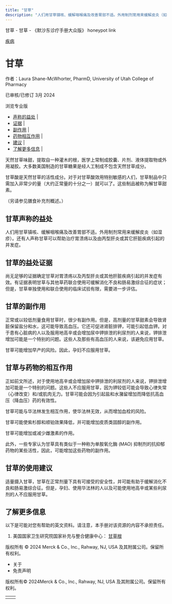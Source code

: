 ```yaml
---
title: "甘草"
description: "人们用甘草镇咳、缓解咽喉痛及改善胃部不适。外用制剂常用来缓解皮炎（如湿疹）。还有人声称甘草可以帮助治疗胃溃疡以及由丙型肝炎或其它肝脏疾病引起的并发症。"
---
```


﻿甘草 \- 甘草 \- 《默沙东诊疗手册大众版》 honeypot link



[疾病](https://www.merckmanuals.com/home/resourcespages/healthyliving_rel2.3)

# 甘草

作者：Laura Shane-McWhorter, PharmD, University of Utah College of Pharmacy

已审核/已修订 3月 2024

浏览专业版

- [声称的益处](#声称的益处_v61151990_zh) \|
- [证据](#证据_v61151996_zh) \|
- [副作用](#副作用_v61152000_zh) \|
- [药物相互作用](#药物相互作用_v61152004_zh) \|
- [建议](#建议_v61152009_zh) \|
- [了解更多信息](#了解更多信息_v88388453_zh) \|

天然甘草味甜，提取自一种灌木的根，医学上常制成胶囊、片剂、液体提取物或外用凝胶。大多数美国制造的甘草糖果是经人工制成不包含天然甘草成分。

甘草酸是天然甘草的活性成分。对于对甘草酸效用特别敏感的人们，甘草制品中只需加入非常少的量（大约正常量的十分之一）就可以了。这些制品被称为解甘草甜素。

（另请参见膳食补充剂概述。）

## 甘草声称的益处

人们用甘草镇咳、缓解咽喉痛及改善胃部不适。外用制剂常用来缓解皮炎（如湿疹）。还有人声称甘草可以帮助治疗胃溃疡以及由丙型肝炎或其它肝脏疾病引起的并发症。

## 甘草的益处证据

尚无足够的证据确定甘草对胃溃疡以及丙型肝炎或其他肝脏疾病引起的并发症有效。有证据表明甘草与其他草药联合使用可缓解消化不良和肠易激综合征的症状；但是，甘草单独使用和联合使用的临床试验有限，需要进一步评估。

## 甘草的副作用

正常或以较低剂量食用甘草时，很少有副作用。但是，高剂量的甘草甜素会导致肾脏保留盐分和水，这可能导致高血压。它还可促进肾脏排钾，可能引起低血钾。对于患有心脏病的人以及服用地高辛或会增加尿中钾排泄的利尿剂的人来说，钾排泄增加可能是一个特别的问题。这些人及那些有高血压的人来说，该避免应用甘草。

甘草可能增加早产的风险。因此，孕妇不应服用甘草。

## 甘草与药物的相互作用

正如前文所述，对于使用地高辛或会增加尿中钾排泄的利尿剂的人来说，钾排泄增加可能是一个特别的问题。这些人不应服用甘草，因为钾较低可能会导致心律失常（心律改变）和/或肌肉无力。甘草可能会因为引起盐和水潴留增加而降低抗高血压（降血压）药的有效性。

甘草可能与华法林发生相互作用，使华法林无效，从而增加血栓的风险。

甘草可能使紫杉醇和顺铂效果降低，并可能增加皮质类固醇的副作用。

甘草可能增加或减少雌激素的作用。

此外，一些专家认为甘草具有类似于一种称为单胺氧化酶 (MAO) 抑制剂的抗抑郁药物的某些活性，因此，可能增加这些药物的副作用。

## 甘草的使用建议

适量摄入甘草，甘草在正常剂量下具有可接受的安全性，并可能有助于缓解消化不良和肠易激综合征。但是，孕妇、使用华法林的人以及可能使用地高辛或某些利尿剂的人不应服用甘草。

## 了解更多信息

以下是可能对您有帮助的英文资料。请注意，本手册对该资源的内容不承担责任。

1. 美国国家卫生研究院国家补充与整合健康中心： [甘草根](https://www.nccih.nih.gov/health/licorice-root)




版权所有 © 2024
Merck & Co., Inc., Rahway, NJ, USA 及其附属公司。保留所有权利。

- 关于
- 免责声明

版权所有© 2024Merck & Co., Inc., Rahway, NJ, USA 及其附属公司。保留所有权利。

|     |     |
| --- | --- |
|  |  |